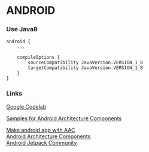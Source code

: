 # ANDROID


### Use Java8
```
android {
    ...

    compileOptions {
        sourceCompatibility JavaVersion.VERSION_1_8
        targetCompatibility JavaVersion.VERSION_1_8
    }
}
```



### Links
[Google Codelab](https://codelabs.developers.google.com/)  

[Samples for Android Architecture Components](https://github.com/android/architecture-components-samples)  

[Make android app with AAC](www.udacity.com/course/ud9012)  
[Android Architecture Components](d.android.com/arch)  
[Android Jetpack Community](d.android.com/jetpack/community)